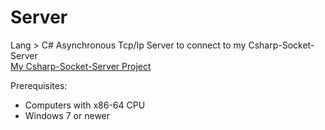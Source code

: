# Server
Lang > C# 
Asynchronous Tcp/Ip Server to connect to my Csharp-Socket-Server
<br>
<a href="https://github.com/hwkim-dev/Csharp-Socket-Server">My Csharp-Socket-Server Project</a>


Prerequisites:
<ul>
<li>Computers with x86-64 CPU</li>
<li>Windows 7 or newer</li>
</ul>
